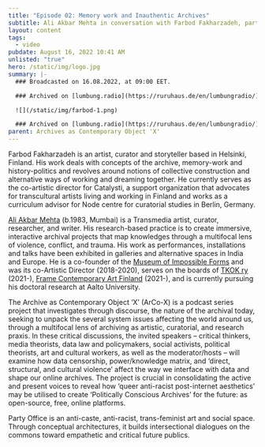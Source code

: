 ```yaml
---
title: "Episode 02: Memory work and Inauthentic Archives"
subtitle: Ali Akbar Mehta in conversation with Farbod Fakharzadeh, part 02
layout: content
tags:
  - video
pubdate: August 16, 2022 10:41 AM
unlisted: "true"
hero: /static/img/logo.jpg
summary: |-
  ### Broadcasted on 16.08.2022, at 09:00 EET.

  ### Archived on [lumbung.radio](https://ruruhaus.de/en/lumbungradio/)

  ![](/static/img/farbod-1.png)

  ### Archived on [lumbung.radio](https://ruruhaus.de/en/lumbungradio/)
parent: Archives as Contemporary Object 'X'
---
```

Farbod Fakharzadeh is an artist, curator and storyteller based in Helsinki, Finland. His work deals with concepts of the archive, memory-work and history-politics and revolves around notions of collective construction and alternative ways of working and dreaming together. He currently serves as the co-artistic director for Catalysti, a support organization that advocates for transcultural artists living and working in Finland and works as a curriculum advisor for Node centre for curatorial studies in Berlin, Germany.



[Ali Akbar Mehta](http://www.aliakbarmehta.com) (b.1983, Mumbai) is a Transmedia artist, curator, researcher, and writer. His research-based practice is to create immersive, interactive archival projects that map knowledges through a multifocal lens of violence, conflict, and trauma. His work as performances, installations and talks have been exhibited in galleries and alternative spaces in India and Europe. He is a co-founder of the [Museum of Impossible Forms](https://museumofimpossibleforms.org/) and was its co-Artistic Director (2018-2020), serves on the boards of [TKOK ry](https://www.museumofimpossibleforms.org/tkok-ry) (2021-), [Frame Contemporary Art Finland](https://frame-finland.fi/en/about-frame/organisation/) (2021-), and is currently pursuing his doctoral research at Aalto University.



The Archive as Contemporary Object ‘X’ (ArCo-X) is a podcast series project that investigates through discourse, the nature of the archival today, seeking to unpack the several system issues affecting the world around us, through a multifocal lens of archiving as artistic, curatorial, and research praxis. In these critical discussions, the invited speakers – critical thinkers, media theorists, data law and policymakers, social activists, political theorists, art and cultural workers, as well as the moderator/hosts – will examine how data censorship, power/knowledge matrix, and ‘direct, structural, and cultural violence’ affect the way we interface with data and shape our online archives. The project is crucial in consolidating the active and present voices to reveal how ‘queer anti-racist post-internet aesthetics’ may be utilised to create ‘Politically Conscious Archives’ for the future: as open-source, free, online platforms.

Party Office is an anti-caste, anti-racist, trans-feminist art and social space. Through conceptual architectures, it builds intersectional dialogues on the commons toward empathetic and critical future publics.